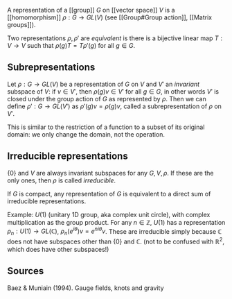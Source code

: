 A representation of a [[group]] $G$ on [[vector space]] $V$
is a [[homomorphism]] $\rho : G \rightarrow GL(V)$
(see [[Group#Group action]], [[Matrix groups]]).

Two representations $\rho, \rho'$ are _equivalent_
is there is a bijective linear map $T : V \rightarrow V$ such that
$\rho(g)T = T\rho'(g)$ for all $g \in G$.

## Subrepresentations

Let $\rho : G \rightarrow GL(V)$ be a representation of $G$ on $V$
and $V'$ an _invariant_ subspace of $V$:
if $v \in V'$, then $\rho(g)v \in V'$ for all $g \in G$,
in other words $V'$ is closed under the group action of $G$
as represented by $\rho$.
Then we can define $\rho' : G \rightarrow GL(V')$ as $\rho'(g)v = \rho(g)v$,
called a subrepresentation of $\rho$ on $V'$.

This is similar to the restriction of a function
to a subset of its original domain:
we only change the domain, not the operation.

## Irreducible representations

$\{0\}$ and $V$ are always invariant subspaces for any $G,V,\rho$.
If these are the only ones, then $\rho$ is called _irreducible_.

If $G$ is compact, any representation of $G$
is equivalent to a direct sum of irreducible representations.

Example: $U(1)$ (unitary 1D group, aka complex unit circle),
with complex multiplication as the group product.
For any $n \in \mathbb{Z}$, $U(1)$ has a representation
$\rho_n : U(1) \rightarrow GL(\mathbb{C})$, $\rho_n(e^{i\theta})v = e^{ni\theta}v$.
These are irreducible simply because $\mathbb{C}$
does not have subspaces other than $\{0\}$ and $\mathbb{C}$.
(not to be confused with $\mathbb{R}^2$, which does have other subspaces!)

## Sources

Baez & Muniain (1994). Gauge fields, knots and gravity
